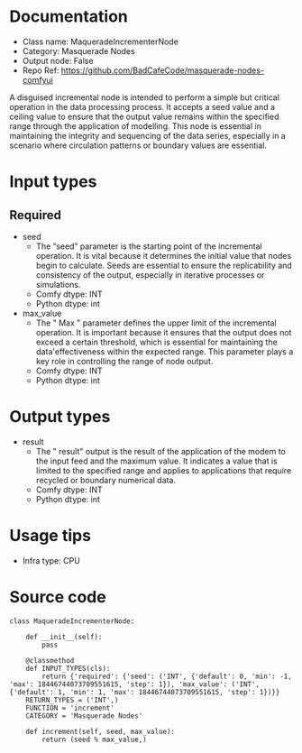 # Documentation
- Class name: MaqueradeIncrementerNode
- Category: Masquerade Nodes
- Output node: False
- Repo Ref: https://github.com/BadCafeCode/masquerade-nodes-comfyui

A disguised incremental node is intended to perform a simple but critical operation in the data processing process. It accepts a seed value and a ceiling value to ensure that the output value remains within the specified range through the application of modelling. This node is essential in maintaining the integrity and sequencing of the data series, especially in a scenario where circulation patterns or boundary values are essential.

# Input types
## Required
- seed
    - The “seed” parameter is the starting point of the incremental operation. It is vital because it determines the initial value that nodes begin to calculate. Seeds are essential to ensure the replicability and consistency of the output, especially in iterative processes or simulations.
    - Comfy dtype: INT
    - Python dtype: int
- max_value
    - The " Max " parameter defines the upper limit of the incremental operation. It is important because it ensures that the output does not exceed a certain threshold, which is essential for maintaining the data'effectiveness within the expected range. This parameter plays a key role in controlling the range of node output.
    - Comfy dtype: INT
    - Python dtype: int

# Output types
- result
    - The " result" output is the result of the application of the modem to the input feed and the maximum value. It indicates a value that is limited to the specified range and applies to applications that require recycled or boundary numerical data.
    - Comfy dtype: INT
    - Python dtype: int

# Usage tips
- Infra type: CPU

# Source code
```
class MaqueradeIncrementerNode:

    def __init__(self):
        pass

    @classmethod
    def INPUT_TYPES(cls):
        return {'required': {'seed': ('INT', {'default': 0, 'min': -1, 'max': 18446744073709551615, 'step': 1}), 'max_value': ('INT', {'default': 1, 'min': 1, 'max': 18446744073709551615, 'step': 1})}}
    RETURN_TYPES = ('INT',)
    FUNCTION = 'increment'
    CATEGORY = 'Masquerade Nodes'

    def increment(self, seed, max_value):
        return (seed % max_value,)
```
